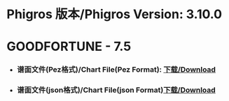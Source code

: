 
# Phigros 版本/Phigros Version:  3.10.0

# __GOODFORTUNE - 7.5__

- ### __谱面文件(Pez格式)/Chart File(Pez Format):  [下载/Download](https://github.com/Po6647A/PAR/releases/download/3.10.0/0)__

- ### __谱面文件(json格式)/Chart File(json Format)[下载/Download](https://github.com/Po6647A/PAR/releases/download/3.10.0/794.json)__


